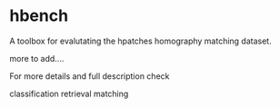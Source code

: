 # hbench
A toolbox for evalutating the hpatches homography matching dataset. 

more to add....


For more details and full description check 

classification
retrieval
matching